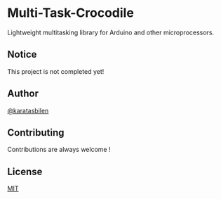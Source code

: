 # Multi-Task-Crocodile

Lightweight multitasking library for Arduino and other microprocessors.


## Notice

This project is not completed yet!


## Author

[@karatasbilen](https://twitter.com/karatasbilen)


## Contributing

Contributions are always welcome !


## License

[MIT](https://choosealicense.com/licenses/mit/)
